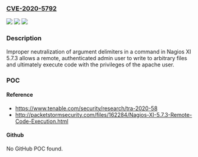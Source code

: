 ### [CVE-2020-5792](https://cve.mitre.org/cgi-bin/cvename.cgi?name=CVE-2020-5792)
![](https://img.shields.io/static/v1?label=Product&message=Nagios%20XI&color=blue)
![](https://img.shields.io/static/v1?label=Version&message=n%2Fa&color=blue)
![](https://img.shields.io/static/v1?label=Vulnerability&message=Authenticated%20OS%20Command%20Argument%20Injection&color=brighgreen)

### Description

Improper neutralization of argument delimiters in a command in Nagios XI 5.7.3 allows a remote, authenticated admin user to write to arbitrary files and ultimately execute code with the privileges of the apache user.

### POC

#### Reference
- https://www.tenable.com/security/research/tra-2020-58
- http://packetstormsecurity.com/files/162284/Nagios-XI-5.7.3-Remote-Code-Execution.html

#### Github
No GitHub POC found.

